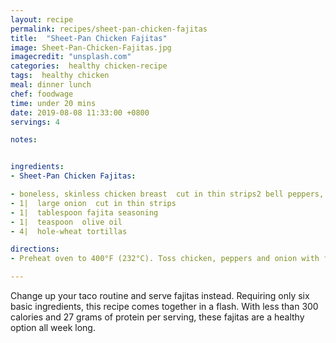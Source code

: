 ```yaml
---
layout: recipe
permalink: recipes/sheet-pan-chicken-fajitas
title:  "Sheet-Pan Chicken Fajitas"
image: Sheet-Pan-Chicken-Fajitas.jpg
imagecredit: "unsplash.com"
categories:  healthy chicken-recipe
tags:  healthy chicken
meal: dinner lunch
chef: foodwage
time: under 20 mins
date: 2019-08-08 11:33:00 +0800
servings: 4

notes:


ingredients:
- Sheet-Pan Chicken Fajitas:

- boneless, skinless chicken breast  cut in thin strips2 bell peppers, cut in thin strips
- 1|  large onion  cut in thin strips
- 1|  tablespoon fajita seasoning
- 1|  teaspoon  olive oil
- 4|  hole-wheat tortillas

directions:
- Preheat oven to 400°F (232°C). Toss chicken, peppers and onion with fajita seasoning and olive oil. Spread in a single layer on a sheet pan and bake 15 minutes, until chicken is cooked through and vegetables are tender. Serve with tortillas.

---
```


Change up your taco routine and serve fajitas instead. Requiring only six basic ingredients, this recipe comes together in a flash. With less than 300 calories and 27 grams of protein per serving, these fajitas are a healthy option all week long.